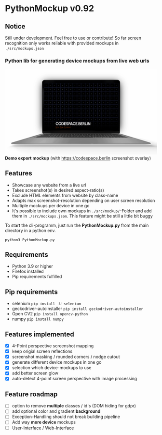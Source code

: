 # PythonMockup v0.92

## Notice
Still under development. Feel free to use or contribute!
So far screen recognition only works reliable with provided mockups in `./src/mockups.json`

### Python lib for generating device mockups from live web urls


![macbook demo mockup](https://github.com/sotenck/pythonMockup/raw/main/src/thumpnails/Demo-Mockup-Macbook.png)
**Demo export mockup** (with https://codespace.berlin screenshot overlay)

**Features**
--
- Showcase any website from a live url
- Takes screenshot(s) in desired aspect-ratio(s)
- Exclude HTML elements from website by class-name
- Adapts max screenshot-resolution depending on user screen resolution
- Multiple mockups per device in one go
- It's possible to include own mockups in `./src/mockup/`-Folder and add them in `./src/mockups.json`. This feature might be still a little bit buggy

To start the cli-programm, just run the **PythonMockup.py** from the main directory in a python env.

    python3 PythonMockup.py


**Requirements**
--
- Python 3.9 or higher
- Firefox installed
- Pip requirements fulfilled

**Pip requirements**
--
- selenium `pip install -U selenium`
- geckodriver-autoinstaller `pip install geckodriver-autoinstaller`
- Open CV2 `pip install opencv-python`
- numpy `pip install numpy`


**Features implemented**
--
- [x] 4-Point perspective screenshot mapping
- [x] keep origial screen reflections
- [x] screenshot masking / rounded corners / nodge cutout
- [x] generate different device mockups in one go
- [x] selection which device-mockups to use
- [x] add better screen glow
- [x] auto-detect 4-point screen perspective with image processing

**Feature roadmap**
--
- [ ] option to remove **multiple** classes / id's (DOM hiding for gdpr)
- [ ] add optional color and gradient **background**
- [ ] Exception-Handling should not break building pipeline
- [ ] Add way **more device** mockups
- [ ] User-Interface / Web-Interface

